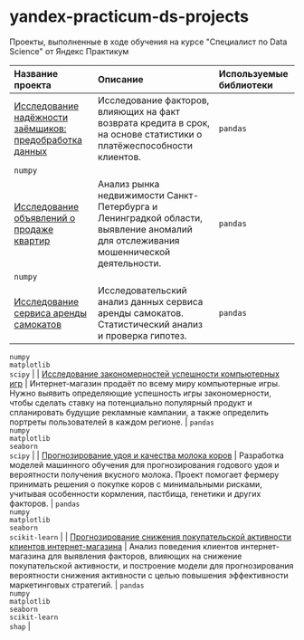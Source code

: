# yandex-practicum-ds-projects
Проекты, выполненные в ходе обучения на курсе "Специалист по Data Science" от Яндекс Практикум

| Название проекта                                            | Описание                                                                                                                                                                                                                                                                                                                                                                             | Используемые библиотеки           |
| :---------------------- | :---------------------- | :---------------------- |
| [Исследование надёжности заёмщиков: предобработка данных](01_credit_scoring) | Исследование факторов, влияющих на факт возврата кредита в срок, на основе статистики о платёжеспособности клиентов. | `pandas`  
`numpy` |
| [Исследование объявлений о продаже квартир](02_real_estate_ads_analysis) | Анализ рынка недвижимости Санкт-Петербурга и Ленинградкой области, выявление аномалий для отслеживания мошеннической деятельности. | `pandas`  
`numpy` |
| [Исследование сервиса аренды самокатов](03_scooter_rental_analysis) | Исследовательский анализ данных сервиса аренды самокатов. Статистический анализ и проверка гипотез. | `pandas`  
`numpy`  
`matplotlib`  
`scipy` |
| [Исследование закономерностей успешности компьютерных игр](04_game_success_analysis) | Интернет-магазин продаёт по всему миру компьютерные игры. Нужно выявить определяющие успешность игры закономерности, чтобы сделать ставку на потенциально популярный продукт и спланировать будущие рекламные кампании, а также определить портреты пользователей в каждом регионе. | `pandas`  
`numpy`  
`matplotlib`  
`seaborn`  
`scipy` |
| [Прогнозирование удоя и качества молока коров](05_milk_yield_quality_prediction) | Разработка моделей машинного обучения для прогнозирования годового удоя и вероятности получения вкусного молока. Проект помогает фермеру принимать решения о покупке коров с минимальными рисками, учитывая особенности кормления, пастбища, генетики и других факторов. | `pandas`  
`numpy`  
`matplotlib`  
`seaborn`  
`scikit-learn` |
| [Прогнозирование снижения покупательской активности клиентов интернет-магазина](06_customer_activity_decline_prediction) | Анализ поведения клиентов интернет-магазина для выявления факторов, влияющих на снижение покупательской активности, и построение модели для прогнозирования вероятности снижения активности с целью повышения эффективности маркетинговых стратегий. | `pandas`  
`numpy`  
`matplotlib`  
`seaborn`  
`scikit-learn`  
`shap` |
